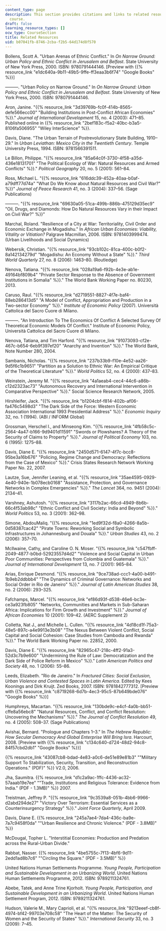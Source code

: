```yaml
---
content_type: page
description: This section provides citations and links to related resources for the
  course.
draft: false
learning_resource_types: []
ocw_type: CourseSection
title: Related Resources
uid: b07041fb-8746-2cba-f2b5-64d174d8f570
---
```

Bollens, Scott A. "Urban Arenas of Ethnic Conflict." In *On Narrow Ground: Urban Policy and Ethnic Conflict in Jerusalem and Belfast*. State University of New York Press, 2000. ISBN: 9780791444146. \[Preview with {{% resource_link "e1dc640a-9b11-49b5-9ffe-ff3eaa3b6f74" "Google Books" %}}\]

———. "Urban Policy on Narrow Ground." In *On Narrow Ground: Urban Policy and Ethnic Conflict in Jerusalem and Belfast*. State University of New York Press, 2000. ISBN: 9780791444146.

Aron, Janine. "{{% resource_link "3d39769b-fc0f-414b-8565-defe566ecc00" "Building Institutions in Post-Conflict African Economies" %}}." *Journal of International Development* 15, no. 4 (2003): 471–85. Published online in {{% resource_link "2bef183c-f5a2-40bc-b3a5-8106fa506955" "Wiley InterScience" %}}.

Davis, Diane. "The Urban Terrain of Postrevolutionary State Building, 1910–29." In *Urban Leviathan: Mexico City in the Twentieth Century*. Temple University Press, 1994. ISBN: 9781566391511.

Le Billon, Philippe. "{{% resource_link "85a64c0f-3730-4f58-a35d-436e18131701" "The Political Ecology of War: Natural Resources and Armed Conflicts" %}}." *Political Geography* 20, no. 5 (2001): 561–84.

Ross, Michael L. "{{% resource_link "616ddc39-452a-40aa-b0af-a79dff77d74a" "What Do We Know about Natural Resources and Civil War?" %}}" *Journal of Peace Research* 41, no. 3 (2004): 337–56. (Sage Publications)

———. "{{% resource_link "69630a05-51ca-499b-886b-475129d35ec9" "Oil, Drugs, and Diamonds: How Do Natural Resources Vary in their Impact on Civil War?" %}}"

Marchal, Roland. "Resilience of a City at War: Territoriality, Civil Order and Economic Exchange in Mogadishu." In *African Urban Economies: Viability, Vitality or Vitiation?* Palgrave Macmillan, 2006. ISBN: 9781403999474. (Urban Livelihoods and Social Dynamics)

Webersik, Christian. "{{% resource_link "93cb102c-81ca-400c-b0f2-8a142134279d" "Mogadishu: An Economy Without a State" %}}." *Third World Quarterly* 27, no. 8 (2006): 1463–80. (Routledge)

Nenova, Tatiana. "{{% resource_link "028a19a6-f92b-4e3e-ab1e-49164bf809b4" "Private Sector Response to the Absence of Government Institutions in Somalia" %}}." The World Bank Working Paper no. 80230, 2013.

Caruso, Raul. "{{% resource_link "d2719551-8827-4f7e-baf4-88eb286413d5" "A Model of Conflict, Appropriation and Production in a Two-sector Economy" %}}." *Institute of Economic Policy* (2007). Università Cattolica del Sacro Cuore di Milano.

———. "An Introduction To The Economics Of Conflict A Selected Survey Of Theoretical Economic Models Of Conflict." Institute of Economic Policy, Università Cattolica del Sacro Cuore di Milano.

Nenova, Tatiana, and Tim Harford. "{{% resource_link "91073093-cf2e-467c-b654-6eb9f397ef20" "Anarchy and Invention" %}}." The World Bank, Note Number 280, 2004.

Sambanis, Nicholas. "{{% resource_link "237b33b9-f10e-4e52-aa26-9d5f6c1b9651" "Partition as a Solution to Ethnic War: An Empirical Critique of the Theoretical Literature" %}}." *World Politics* 52, no. 4 (2000): 437–83.

Weinstein, Jeremy M. "{{% resource_link "4a1aeab4-cec4-44c6-a86b-c12d2323ac73" "Autonomous Recovery and International Intervention in Comparative Perspective" %}}." Social Science Research Network, 2005.

Hirshleifer, Jack. "{{% resource_link "b1204cbf-f814-402b-af06-fa476c5498d3" "The Dark Side of the Force: Western Economic Association International 1993 Presidential Address" %}}." *Economic Inquiry* 32, no. 1 (1994). (ABI / INFORM Global)

Grossman, Herschel I., and Minseong Kim. "{{% resource_link "4fb58c5c-2564-4a47-b166-9d9401d11591" "Swords or Plowshares? A Theory of the Security of Claims to Property" %}}." *Journal of Political Economy* 103, no. 6 (1995): 1275–88.

Davis, Diane E. "{{% resource_link "2450d571-6147-4f7c-bcc8-95be3a16b676" "Policing, Regime Change and Democracy: Reflections from the Case of Mexico" %}}." Crisis States Research Network Working Paper No. 22, 2007.

Lautze, Sue, Jennifer Leaning, et al. "{{% resource_link "35ae4595-0929-4e40-940e-1b078ecb0168" "Assistance, Protection, and Governance Networks in Complex Emergencies" %}}." *The Lancet* 364, no. 9451 (2004): 2134–41.

Varshney, Ashutosh. "{{% resource_link "3117b2ac-66cd-4949-8b6b-66c4f53ab98c" "Ethnic Conflict and Civil Society: India and Beyond" %}}." *World Politics* 53, no. 3 (2001): 362–98.

Simone, AbdouMaliq. "{{% resource_link "1ed9f32d-f8a0-4266-8a5b-0d58387cac42" "Pirate Towns: Reworking Social and Symbolic Infrastructures in Johannesburg and Douala" %}}." *Urban Studies* 43, no. 2 (2006): 357–70.

McIlwaine, Cathy, and Caroline O. N. Moser. "{{% resource_link "c547fbff-2049-4877-b0bd-52923557d4d2" "Violence and Social Capital in Urban Poor Communities: Perspectives from Colombia and Guatemala" %}}." *Journal of International Development* 13, no. 7 (2001): 965–84.

Arias, Enrique Desmond. "{{% resource_link "9ce738ad-ccc1-4a00-b491-1b9eb2ddbbb4" "The Dynamics of Criminal Governance: Networks and Social Order in Rio de Janeiro" %}}." *Journal of Latin American Studies* 38, no. 2 (2006): 293–325.

Fafchamps, Marcel. "{{% resource_link "ef86d93f-d538-46e6-bc3e-ce3a923fb805" "Networks, Communities and Markets in Sub-Saharan Africa: Implications for Firm Growth and Investment" %}}." *Journal of African Economies* 10 (2001): 109–42. (AERC Supplement 2)

Colletta, Nat J., and Michelle L. Cullen. "{{% resource_link "4d18cd1f-75a3-48e5-897c-a4e9913e3b08" "The Nexus Between Violent Conflict, Social Capital and Social Cohesion: Case Studies from Cambodia and Rwanda" %}}." The World Bank Working Paper no. 22852, 2000.

Davis, Diane E. "{{% resource_link "82965c47-218c-4ff2-91a3-52d3c7b9e600" "Undermining the Rule of Law: Democratization and the Dark Side of Police Reform in Mexico" %}}." *Latin American Politics and Society* 48, no. 1 (2006): 55–86.

Leeds, Elizabeth. "Rio de Janeiro." In *Fractured Cities: Social Exclusion, Urban Violence and Contested Spaces in Latin America*. Edited by Kees Koonings and Dirk Kruijt. Zed Books, 2007. ISBN: 9781842777312. \[Preview with {{% resource_link "c8719268-6d7b-4ec3-95c5-87b649bde076" "Google Books" %}}\]

Humphreys, Macartan. "{{% resource_link "130bde9c-e4cf-4a0b-bb51-cffe8a56ebc8" "Natural Resources, Conflict, and Conflict Resolution: Uncovering the Mechanisms" %}}." *The Journal of Conflict Resolution* 49, no. 4 (2005): 508–37. (Sage Publications)

Avishai, Bernard. "Prologue and Chapters 1–3." In *The Hebrew Republic: How Secular Democracy And Global Enterprise Will Bring Isra*. Harcourt, 2008. \[Preview with {{% resource_link "c134c640-d724-48d2-94c8-84f57cbd2db1" "Google Books" %}}\]

{{% resource_link "43087cb8-bdad-4e83-a0c6-de51e89e81b3" "\"Military Support To Stabilization, Security, Transition, and Reconstruction Operations.\" (PDF)" %}} V2.0, 2006.

Jha, Saumitra. {{% resource_link "d1c2a9ac-1ffc-4436-ac32-57aaab19e7ee" "\"Trade, Institutions and Religious Tolerance: Evidence from India.\" (PDF - 1.3MB)" %}} 2007.

Treistman, Jeffrey P. "{{% resource_link "9c3539a8-051b-4bb6-9966-d2abd294de27" "Victory Over Terrorism: Essential Services as a Counterinsurgency Strategy" %}}." *Joint Force Quarterly*, April 2009.

Davis, Diane E. {{% resource_link "245a7ae4-7da4-436c-ba9e-7a7c9458f0da" "\"Urban Resilience and Chronic Violence.\" (PDF - 3.8MB)" %}}

McDougal, Topher L. "Interstitial Economies: Production and Predation across the Rural-Urban Divide."

Rabbat, Nasser. {{% resource_link "4be5755c-7f13-4bf6-9d11-2edd1ad8b7c6" "\"Circling the Square.\" (PDF - 3.5MB)" %}}

United Nations Human Settlements Programme. *Young People, Participation and Sustainable Development in an Urbanizing World*. United Nations Human Settlements Programme, 2012. ISBN: 9789211324761.

Abebe, Tatek, and Anne Trine Kjorholt. *Young People, Participation, and Sustainable Development in an Urbanizing World*. United Nations Human Settlement Program, 2012. ISBN: 9789211324761.

Hudson, Valerie M., Mary Caprioli, et al. "{{% resource_link "9213eeef-cb8f-4974-bf42-99703e708c58" "The Heart of the Matter: The Security of Women and the Security of States" %}}." *International Security* 33, no. 3 (2009): 7–45.